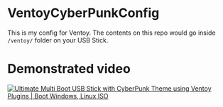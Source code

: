 # VentoyCyberPunkConfig

This is my config for Ventoy. The contents on this repo would go inside `/ventoy/` folder on your USB Stick.

# Demonstrated video
[![Ultimate Multi Boot USB Stick with CyberPunk Theme using Ventoy Plugins | Boot Windows, Linux ISO](https://img.youtube.com/vi/HLzLD60cdtA/0.jpg)](http://www.youtube.com/watch?v=HLzLD60cdtA)
